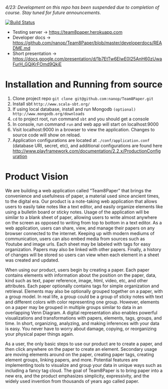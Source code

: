 *4/23: Development on this repo has been suspended due to completion of course. Stay tuned for future announcements.*

[![Build Status](https://travis-ci.org/nanop/Team8Paper.png?branch=master)](https://travis-ci.org/nanop/Team8Paper)

 - Testing server -> https://team8paper.herokuapp.com
 - Developer docs -> https://github.com/nanop/Team8Paper/blob/master/developerdocs/README.md
 - Short presentation -> https://docs.google.com/presentation/d/1b7EtTw6ElwE0I25AnH60zUwaFurH_GQiKrFOmd9QkiE

# Installation and Running from source

1. Clone project repo `git clone git@github.com:nanop/Team8Paper.git`
2. Install sbt `http://www.scala-sbt.org/`
3. If using local database, install and run Mongodb `(optional) http://www.mongodb.org/downloads`
4. `cd` to project root, run command `sbt` and you should get a console
5. In console, run command `run` and web app will start on localhost:9000
6. Visit localhost:9000 in a browser to view the application. Changes to source code will show on reload.
7. Application configurations are located at `./conf/application.conf` (database URI, secret, etc), and additional configurations are found here http://www.playframework.com/documentation/2.2.x/ProductionConfiguration

# Product Vision

We are building a web application called “Team8Paper” that brings the convenience and usefulness of paper, a material used since ancient times, to the digital era. Our product is a note-taking web application that allows users to easily take notes like a text editor, and easily organize elements like using a bulletin board or sticky notes. Usage of the application will be similar to a blank sheet of paper, allowing users to write almost anywhere on the screen as opposed to writing from top to bottom in a text editor. As a web application, users can share, view, and manage their papers on any browser connected to the internet. Keeping up with modern mediums of communication, users can also embed media from sources such as Youtube and image urls. Each sheet may be labeled with tags for easy organization. Papers may also be linked with other papers. Finally, a history of changes will be stored so users can view when each element in a sheet was created and updated.
	
When using our product, users begin by creating a paper. Each paper contains elements with information about the position on the paper, data, kind such as text, paper  reference, image, html, video, etc, and other attributes. Each paper optionally contains tags for simple organization and retrieval. Elements may also be optionally grouped together on a paper, with a group model. In real life, a group could be a group of sticky notes with text and different colors with color representing one group. However, elements on a paper may be grouped in multiple groups similar to data in an overlapping Venn Diagram. A digital representation also enables powerful visualizations and transformations with papers, elements, tags, groups, and time. In short, organizing, analyzing, and making inferences with your data is easy. You never have to worry about damage, copying, or reorganizing your physical paper things again. 

As a user, the only basic steps to use our product are to create a paper, and then click anywhere on the paper to create an element. Secondary usage are moving elements around on the paper, creating paper tags, creating element groups, linking papers, and more. Potential features are implementing tools to visualize and group your data in unique ways such as including a fancy tag cloud. The goal of Team8Paper is to bring paper into a new era, and the product emphasizes simplicity, expressivity, and the widely used invention from thousands of years ago called paper.

